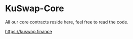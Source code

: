 # KuSwap-Core
All our core contracts reside here, feel free to read the code.

https://kuswap.finance
